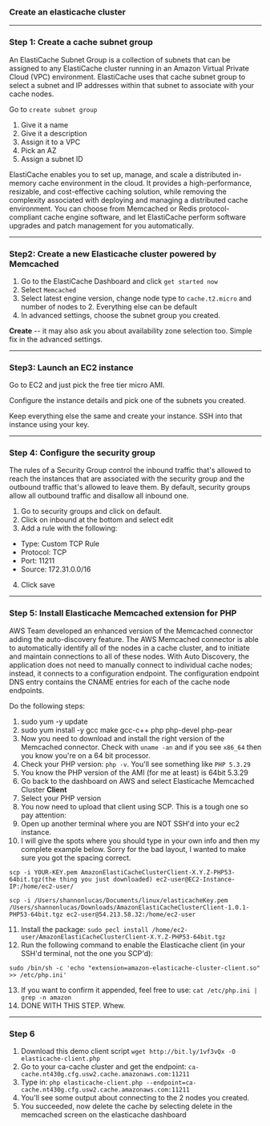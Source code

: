### Create an elasticache cluster

<hr>

### Step 1: Create a cache subnet group

An ElastiCache Subnet Group is a collection of subnets that can be assigned to any ElastiCache cluster running in an Amazon Virtual Private Cloud (VPC) environment. 
ElastiCache uses that cache subnet group to select a subnet and IP addresses within that subnet to associate with your cache nodes.

Go to `create subnet group` 

1) Give it a name
2) Give it a description
3) Assign it to a VPC
4) Pick an AZ
5) Assign a subnet ID

ElastiCache enables you to set up, manage, and scale a distributed in-memory cache environment in the cloud. 
It provides a high-performance, resizable, and cost-effective caching solution, while removing the complexity associated with deploying and managing a distributed cache environment. 
You can choose from Memcached or Redis protocol-compliant cache engine software, and let ElastiCache perform software upgrades and patch management for you automatically.

<hr>

### Step2: Create a new Elasticache cluster powered by Memcached

1) Go to the ElastiCache Dashboard and click `get started now`
2) Select `Memcached`
3) Select latest engine version, change node type to `cache.t2.micro` and number of nodes to 2. Everything else can be default
4) In advanced settings, choose the subnet group you created.

**Create** -- it may also ask you about availability zone selection too. Simple fix in the advanced settings.

<hr>

### Step3: Launch an EC2 instance

Go to EC2 and just pick the free tier micro AMI.

Configure the instance details and pick one of the subnets you created. 

Keep everything else the same and create your instance. SSH into that instance using your key.

<hr>

### Step 4: Configure the security group

The rules of a Security Group control the inbound traffic that's allowed to reach the instances that are associated with the security group and the outbound traffic that's allowed to leave them. 
By default, security groups allow all outbound traffic and disallow all inbound one.

1) Go to security groups and click on default.
2) Click on inbound at the bottom and select edit
3) Add a rule with the following:
* Type: Custom TCP Rule
* Protocol: TCP
* Port: 11211
* Source: 172.31.0.0/16
4) Click save

<hr>

### Step 5: Install Elasticache Memcached extension for PHP

AWS Team developed an enhanced version of the Memcached connector adding the auto-discovery feature. 
The AWS Memcached connector is able to automatically identify all of the nodes in a cache cluster, and to initiate and maintain connections to all of these nodes. 
With Auto Discovery, the application does not need to manually connect to individual cache nodes; instead, it connects to a configuration endpoint. 
The configuration endpoint DNS entry contains the CNAME entries for each of the cache node endpoints.

Do the following steps:

1) sudo yum -y update
2) sudo yum install -y gcc make gcc-c++ php php-devel php-pear
3) Now you need to download and install the right version of the Memcached connector. 
Check with `uname -an` and if you see `x86_64` then you know you're on a 64 bit processor. 
4) Check your PHP version: `php -v`. You'll see something like `PHP 5.3.29`
5) You know the PHP version of the AMI (for me at least) is 64bit 5.3.29
6) Go back to the dashboard on AWS and select Elasticache Memcached Cluster **Client**
7) Select your PHP version
8) You now need to upload that client using SCP. This is a tough one so pay attention:
9) Open up another terminal where you are NOT SSH'd into your ec2 instance.
10) I will give the spots where you should type in your own info and then my complete example below. Sorry for the bad layout,
I wanted to make sure you got the spacing correct.

```
scp -i YOUR-KEY.pem AmazonElastiCacheClusterClient-X.Y.Z-PHP53-64bit.tgz(the thing you just downloaded) ec2-user@EC2-Instance-IP:/home/ec2-user/
```

```
scp -i /Users/shannonlucas/Documents/linux/elasticacheKey.pem /Users/shannonlucas/Downloads/AmazonElastiCacheClusterClient-1.0.1-PHP53-64bit.tgz ec2-user@54.213.58.32:/home/ec2-user 
```

11) Install the package: `sudo pecl install /home/ec2-user/AmazonElastiCacheClusterClient-X.Y.Z-PHP53-64bit.tgz` 
12) Run the following command to enable the Elasticache client (in your SSH'd terminal, not the one you SCP'd):

```
sudo /bin/sh -c 'echo "extension=amazon-elasticache-cluster-client.so" >> /etc/php.ini'
```
13) If you want to confirm it appended, feel free to use: `cat /etc/php.ini | grep -n amazon`
14) DONE WITH THIS STEP. Whew.

<hr>

### Step 6

1) Download this demo client script `wget http://bit.ly/1vf3vQx -O elasticache-client.php`
2) Go to your ca-cache cluster and get the endpoint: `ca-cache.nt430g.cfg.usw2.cache.amazonaws.com:11211`
3) Type in: `php elasticache-client.php --endpoint=ca-cache.nt430g.cfg.usw2.cache.amazonaws.com:11211`
4) You'll see some output about connecting to the 2 nodes you created. 
5) You succeeded, now delete the cache by selecting delete in the memcached screen on the elasticache dashboard















